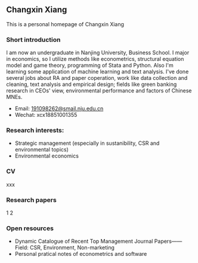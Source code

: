 ## Changxin Xiang
This is a personal homepage of Changxin Xiang

### Short introduction
I am now an undergraduate in Nanjing University, Business School. I major in economics, so I utilize methods like econometrics, structural equation model and game theory, programming of Stata and Python. Also I'm learning some application of machine learning and text analysis. I've done several jobs about RA and paper coperation, work like data collection and cleaning, text analysis and empirical design; fields like green banking research in CEOs' view, environmental performance and factors of Chinese MNEs.
- Email: 191098262@smail.nju.edu.cn
- Wechat: xcx18851001355
### Research interests:
- Strategic management (especially in sustanibility, CSR and environmental topics)
- Environmental economics
### CV
xxx
### Research papers
1
2
### Open resources
- Dynamic Catalogue of Recent Top Management Journal Papers——Field: CSR, Environment, Non-marketing
- Personal pratical notes of econometrics and software
